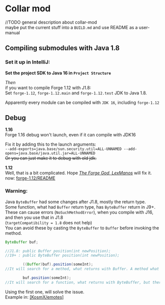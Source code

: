 # Collar mod  
//TODO general description about collar-mod  
maybe put the current stuff into a `BUILD.md` and use README as a user-manual

## Compiling submodules with Java 1.8
### Set it up in IntelliJ:

**Set the project SDK to Java 16 in `Project Structure`**

*Then*  
if you want to compile Forge 1.12 with J1.8:  
Set `forge-1.12`, `forge-1.12.main` and `forge-1.12.test` JDK to Java 1.8.  

Apparently every module can be compiled with `JDK 16`, including `forge-1.12`  

## Debug

**1.16**  
Forge 1.16 debug won't launch, even if it can compile with JDK16

Fix it by adding this to the launch arguments:  
`--add-exports=java.base/sun.security.util=ALL-UNNAMED --add-opens=java.base/java.util.jar=ALL-UNNAMED`  
~~Or you can just make it to debug with old jdk.~~

**1.12**  
Well, that is a bit complicated. Hope *[The Forge God, LexManos](https://github.com/LexManos)* will fix it.  
now: [forge-1.12/README](/forge-1.12/README.md)

### Warning:
Java `ByteBuffer` had some changes after J1.8, mostly the return type.  
Some function, what had `Buffer` return type, has `ByteBuffer` return in J9+.  
These can cause errors (`NoSuchMethodError`), when you compile with J16, and then you use that in J1.8  
(`targetCompatibility = 1.8` does not help)  
You can avoid these by casting the `ByteBuffer` to `Buffer` before invoking the method.
```java
ByteBuffer buf;

//J1.8: public Buffer position(int newPosition);
//19+ : public ByteBuffer position(int newPosition);

        ((Buffer)buf).position(someInt);
//It will search for a method, what returns with Buffer. A method what returns with ByteBuffer will be accepted.

        buf.position(someInt);
//It will search for a function, what returns with ByteBuffer, but there is what returns with Buffer.
```
Using the first one, will solve the issue.  
Example in: [[KosmX/emotes]](https://github.com/KosmX/emotes/blob/1911036abcb30b67de4b3cc2609e6414f33d766a/emotesCommon/src/main/java/io/github/kosmx/emotes/common/network/objects/EmoteDataPacket.java#L122)
